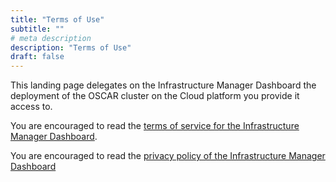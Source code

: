 ```yaml
---
title: "Terms of Use"
subtitle: ""
# meta description
description: "Terms of Use"
draft: false
---
```



This landing page delegates on the Infrastructure Manager Dashboard the deployment of the OSCAR cluster on the Cloud platform you provide it access to.

You are encouraged to read the [terms of service for the Infrastructure Manager Dashboard](https://appsgrycap.i3m.upv.es:31443/im-dashboard/static/terms.html).

You are encouraged to read the [privacy policy of the Infrastructure Manager Dashboard](http://ftpgrycap.i3m.upv.es/IMPrivacyPolicy.pdf)
